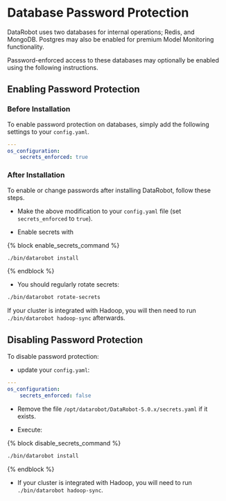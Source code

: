 # Database Password Protection

DataRobot uses two databases for internal operations; Redis, and MongoDB.
Postgres may also be enabled for premium Model Monitoring functionality.

Password-enforced access to these databases may optionally be enabled using the following instructions.

## Enabling Password Protection

### Before Installation

To enable password protection on databases, simply add the following settings to your `config.yaml`.

```yaml
---
os_configuration:
    secrets_enforced: true
```

### After Installation

To enable or change passwords after installing DataRobot, follow these steps.

* Make the above modification to your `config.yaml` file (set `secrets_enforced` to `true`).

* Enable secrets with

{% block enable_secrets_command %}
```bash
./bin/datarobot install
```
{% endblock %}

* You should regularly rotate secrets:

```bash
./bin/datarobot rotate-secrets
```

If your cluster is integrated with Hadoop, you will then need to run `./bin/datarobot hadoop-sync` afterwards.

## Disabling Password Protection

To disable password protection:

* update your `config.yaml`:

```yaml
---
os_configuration:
    secrets_enforced: false
```

* Remove the file `/opt/datarobot/DataRobot-5.0.x/secrets.yaml` if it exists.

* Execute:

{% block disable_secrets_command %}
```bash
./bin/datarobot install
```
{% endblock %}

* If your cluster is integrated with Hadoop, you will need to run
`./bin/datarobot hadoop-sync`.
